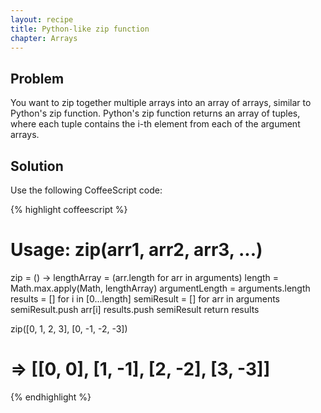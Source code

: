 ```yaml
---
layout: recipe
title: Python-like zip function
chapter: Arrays
---
```

## Problem

You want to zip together multiple arrays into an array of arrays, similar to Python's zip function.  Python's zip function returns an array of tuples, where each tuple contains the i-th element from each of the argument arrays.

## Solution

Use the following CoffeeScript code:

{% highlight coffeescript %}
# Usage: zip(arr1, arr2, arr3, ...)
zip = () ->
  lengthArray = (arr.length for arr in arguments)
  length = Math.max.apply(Math, lengthArray)
  argumentLength = arguments.length
  results = []
  for i in [0...length]
    semiResult = []
    for arr in arguments
      semiResult.push arr[i]
    results.push semiResult
  return results

zip([0, 1, 2, 3], [0, -1, -2, -3])
# => [[0, 0], [1, -1], [2, -2], [3, -3]]
{% endhighlight %}
